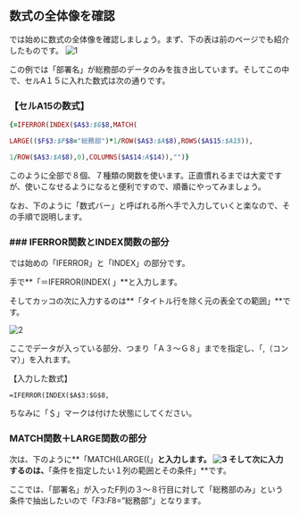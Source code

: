 
## 数式の全体像を確認
では始めに数式の全体像を確認しましょう。まず、下の表は前のページでも紹介したものです。
![1](https://user-images.githubusercontent.com/45871453/59075520-fcc62380-890b-11e9-89f2-d09b0553b01b.jpg)

この例では「部署名」が総務部のデータのみを抜き出しています。そしてこの中で、セルA１５に入れた数式は次の通りです。

### 【セルA15の数式】

```rb
{=IFERROR(INDEX($A$3:$G$8,MATCH(

LARGE(($F$3:$F$8="総務部")*1/ROW($A$3:$A$8),ROWS($A$15:$A15)),

1/ROW($A$3:$A$8),0),COLUMNS($A$14:A$14)),"")}
```

このように全部で８個、７種類の関数を使います。正直慣れるまでは大変ですが、使いこなせるようになると便利ですので、順番にやってみましょう。

なお、下のように「数式バー」と呼ばれる所へ手で入力していくと楽なので、その手順で説明します。

### ### IFERROR関数とINDEX関数の部分
では始めの「IFERROR」と「INDEX」の部分です。

手で**「＝IFERROR(INDEX( 」**と入力します。

そしてカッコの次に入力するのは**「タイトル行を除く元の表全ての範囲」**です。

![2](https://user-images.githubusercontent.com/45871453/59075708-1caa1700-890d-11e9-9fff-41bd3132825b.jpg)

ここでデータが入っている部分、つまり「Ａ３～Ｇ８」までを指定し、「,（コンマ）」を入れます。

【入力した数式】

    =IFERROR(INDEX($A$3:$G$8,

ちなみに「＄」マークは付けた状態にしてください。

### MATCH関数＋LARGE関数の部分
次は、下のように**「MATCH(LARGE((」**と入力します。
![3](https://user-images.githubusercontent.com/45871453/59075749-4a8f5b80-890d-11e9-9022-e0e89fc1ce46.jpg)
そして次に入力するのは、**「条件を指定したい１列の範囲とその条件」**です。

ここでは、「部署名」が入ったF列の３～８行目に対して「総務部のみ」という条件で抽出したいので「$F$3:$F$8=”総務部”」となります。
